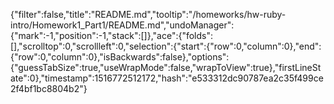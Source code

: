 {"filter":false,"title":"README.md","tooltip":"/homeworks/hw-ruby-intro/Homework1_Part1/README.md","undoManager":{"mark":-1,"position":-1,"stack":[]},"ace":{"folds":[],"scrolltop":0,"scrollleft":0,"selection":{"start":{"row":0,"column":0},"end":{"row":0,"column":0},"isBackwards":false},"options":{"guessTabSize":true,"useWrapMode":false,"wrapToView":true},"firstLineState":0},"timestamp":1516772512172,"hash":"e533312dc90787ea2c35f499ce2f4bf1bc8804b2"}